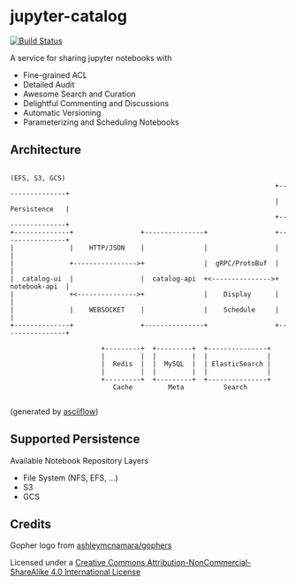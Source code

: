 # jupyter-catalog

[![Build Status](https://travis-ci.com/1ambda/jupyter-catalog.svg?branch=master)](https://travis-ci.com/1ambda/jupyter-catalog)

A service for sharing jupyter notebooks with

- Fine-grained ACL 
- Detailed Audit
- Awesome Search and Curation 
- Delightful Commenting and Discussions
- Automatic Versioning 
- Parameterizing and Scheduling Notebooks

## Architecture

```
                                                                     (EFS, S3, GCS)
                                                                   +----------------+
                                                                   |  Persistence   |
                                                                   +----------------+
+--------------+                 +---------------+                 +----------------+
|              |    HTTP/JSON    |               |                 |                |
|              +---------------->+               |  gRPC/ProtoBuf  |                |
|  catalog-ui  |                 |  catalog-api  +<--------------->+  notebook-api  |
|              +<--------------->+               |    Display      |                |
|              |    WEBSOCKET    |               |    Schedule     |                |
+--------------+                 +---------------+                 +----------------+
                        
                       +---------+  +---------+  +---------------+
                       |         |  |         |  |               |
                       |  Redis  |  |  MySQL  |  | ElasticSearch |
                       |         |  |         |  |               |
                       +---------+  +---------+  +---------------+
                          Cache         Meta          Search 
                          
```

(generated by [asciiflow](http://asciiflow.com/))

## Supported Persistence 

Available Notebook Repository Layers

- File System (NFS, EFS, ...)
- S3
- GCS 

## Credits

Gopher logo from [ashleymcnamara/gophers](https://github.com/ashleymcnamara/gophers)

Licensed under a [Creative Commons Attribution-NonCommercial-ShareAlike 4.0 International License](http://creativecommons.org/licenses/by-nc-sa/4.0/) 